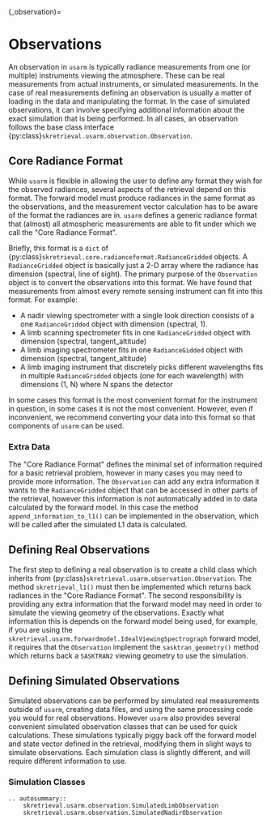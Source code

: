 (_observation)=
# Observations
An observation in `usarm` is typically radiance measurements from one (or multiple) instruments viewing the atmosphere.
These can be real measurements from actual instruments, or simulated measurements.
In the case of real measurements defining an observation is usually a matter of loading in the data and manipulating the format.
In the case of simulated observations, it can involve specifying additional information about the exact simulation that is being performed.
In all cases, an observation follows the base class interface {py:class}`skretrieval.usarm.observation.Observation`.

## Core Radiance Format
While `usarm` is flexible in allowing the user to define any format they wish for the observed radiances, several aspects of the retrieval depend on this format.
The forward model must produce radiances in the same format as the observations, and the measurement vector calculation has to be aware of the format the radiances are in.
`usarm` defines a generic radiance format that (almost) all atmospheric measurements are able to fit under which we call the "Core Radiance Format".

Briefly, this format is a `dict` of {py:class}`skretrieval.core.radianceformat.RadianceGridded` objects.
A `RadianceGridded` object is basically just a 2-D array where the radiance has dimension (spectral, line of sight).
The primary purpose of the `Observation` object is to convert the observations into this format.
We have found that measurements from almost every remote sensing instrument can fit into this format.
For example:

- A nadir viewing spectrometer with a single look direction consists of a one `RadianceGridded` object with dimension (spectral, 1).
- A limb scanning spectrometer fits in one `RadianceGridded` object with dimension (spectral, tangent_altitude)
- A limb imaging spectrometer fits in one `RadianceGidded` object with dimension (spectral, tangent_altitude)
- A limb imaging instrument that discretely picks different wavelengths fits in multiple `RadianceGridded` objects (one for each wavelength) with dimensions (1, N) where N spans the detector

In some cases this format is the most convenient format for the instrument in question, in some cases it is not the most convenient.
However, even if inconvenient, we recommend converting your data into this format so that components of `usarm` can be used.

### Extra Data
The "Core Radiance Format" defines the minimal set of information required for a basic retrieval problem, however in many cases you may need to provide more information.
The `Observation` can add any extra information it wants to the `RadianceGridded` object that can be accessed in other parts of the retrieval, however this information
is not automatically added in to data calculated by the forward model.
In this case the method `append_information_to_l1()` can be implemented in the observation, which will be called after the simulated L1 data is calculated.


## Defining Real Observations
The first step to defining a real observation is to create a child class which inherits from {py:class}`skretrieval.usarm.observation.Observation`.
The method `skretrieval_l1()` must then be implemented which returns back radiances in the "Core Radiance Format".
The second responsibility is providing any extra information that the forward model may need in order to simulate the viewing geometry of the observations.
Exactly what information this is depends on the forward model being used, for example, if you are using the `skretrieval.usarm.forwardmodel.IdealViewingSpectrograph`
forward model, it requires that the `Observation` implement the `sasktran_geometry()` method which returns back a `SASKTRAN2` viewing geometry
to use the simulation.

## Defining Simulated Observations
Simulated observations can be performed by simulated real measurements outside of `usarm`, creating data files, and using the same processing code you would for real observations.
However `usarm` also provides several convenient simulated observation classes that can be used for quick calculations.
These simulations typically piggy back off the forward model and state vector defined in the retrieval, modifying them in slight ways to simulate observations.
Each simulation class is slightly different, and will require different information to use.

### Simulation Classes
```{eval-rst}
.. autosummary::
    skretrieval.usarm.observation.SimulatedLimbObservation
    skretrieval.usarm.observation.SimulatedNadirObservation
```
